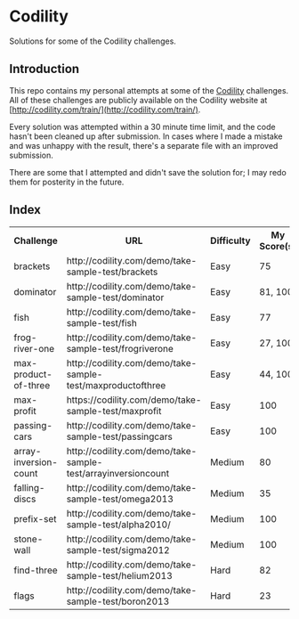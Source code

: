 Codility
========
Solutions for some of the Codility challenges.

Introduction
------------

This repo contains my personal attempts at some of the [Codility](http://www.codility.com) challenges. All of these challenges are publicly available on the Codility website at [http://codility.com/train/](http://codility.com/train/).

Every solution was attempted within a 30 minute time limit, and  the code hasn't been cleaned up after submission. In cases where I made a mistake and was unhappy with the result, there's a separate file with an improved submission.

There are some that I attempted and didn't save the solution for; I may redo them for posterity in the future.

Index
------------

<table>
  <tr>
    <th>Challenge</th><th>URL</th><th>Difficulty</th><th> My Score(s)</th>
  </tr>
  <tr>
    <td>brackets</td><td>http://codility.com/demo/take-sample-test/brackets</td><td>Easy</td><td>75</td>
  </tr>
  <tr>
    <td>dominator</td><td>http://codility.com/demo/take-sample-test/dominator</td><td>Easy</td><td>81, 100</td>
  </tr>
  <tr>
    <td>fish</td><td>http://codility.com/demo/take-sample-test/fish</td><td>Easy</td><td>77</td>
  </tr>
  <tr>
    <td>frog-river-one</td><td>http://codility.com/demo/take-sample-test/frogriverone</td><td>Easy</td><td>27, 100</td>
  </tr>
  <tr>
    <td>max-product-of-three</td><td>http://codility.com/demo/take-sample-test/maxproductofthree</td><td>Easy</td><td>44, 100</td>
  </tr>
  <tr>
    <td>max-profit</td><td>https://codility.com/demo/take-sample-test/maxprofit</td><td>Easy</td><td>100</td>
  </tr>
  <tr>
    <td>passing-cars</td><td>http://codility.com/demo/take-sample-test/passingcars</td><td>Easy</td><td>100</td>
  </tr>
  <tr>
    <td>array-inversion-count</td><td>http://codility.com/demo/take-sample-test/arrayinversioncount</td><td>Medium</td><td>80</td>
  </tr>
  <tr>
    <td>falling-discs</td><td>http://codility.com/demo/take-sample-test/omega2013</td><td>Medium</td><td>35</td>
  </tr>
  <tr>
    <td>prefix-set</td><td>http://codility.com/demo/take-sample-test/alpha2010/</td><td>Medium</td><td>100</td>
  </tr>
  <tr>
    <td>stone-wall</td><td>http://codility.com/demo/take-sample-test/sigma2012</td><td>Medium</td><td>100</td>
  </tr>
  <tr>
    <td>find-three</td><td>http://codility.com/demo/take-sample-test/helium2013</td><td>Hard</td><td>82</td>
  </tr>
  <tr>
    <td>flags</td><td>http://codility.com/demo/take-sample-test/boron2013</td><td>Hard</td><td>23</td>
  </tr>
</table>